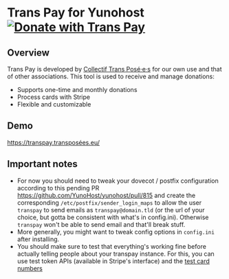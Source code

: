 # Trans Pay for Yunohost [![Donate with Trans Pay](https://dons.xn--transposes-i7a.eu/static/donate-with-transpay.png)](https://dons.transposées.eu/) 

## Overview

Trans Pay is developed by [Collectif Trans Posé·e·s](https://transposées.eu) for our own use and that of other associations. This tool is used to receive and manage donations:
* Supports one-time and monthly donations 
* Process cards with Stripe 
* Flexible and customizable 

## Demo

https://transpay.transposées.eu/

## Important notes

- For now you should need to tweak your dovecot / postfix configuration according to this pending PR https://github.com/YunoHost/yunohost/pull/815 and create the corresponding `/etc/postfix/sender_login_maps` to allow the user `transpay` to send emails as `transpay@domain.tld` (or the url of your choice, but gotta be consistent with what's in config.ini). Otherwise `transpay` won't be able to send email and that'll break stuff.
- More generally, you might want to tweak config options in `config.ini` after installing.
- You should make sure to test that everything's working fine before actually telling people about your transpay instance. For this, you can use test token APIs (available in Stripe's interface) and the [test card numbers](https://stripe.com/docs/testing#cards)
